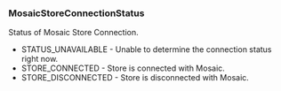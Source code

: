 ### MosaicStoreConnectionStatus
Status of Mosaic Store Connection.

- STATUS_UNAVAILABLE - Unable to determine the connection status right now.
- STORE_CONNECTED - Store is connected with Mosaic.
- STORE_DISCONNECTED - Store is disconnected with Mosaic.
